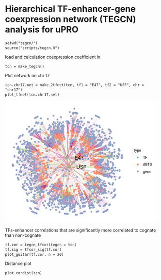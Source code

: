 # Hierarchical TF-enhancer-gene coexpression network (TEGCN) analysis for uPRO

```
setwd("tegcn/")
source("scripts/tegcn.R")
```

load and calculation coexpression coefficient in
```
tcn = make_tegcn()
```

Plot network on chr 17
```
tcn.chr17.net = make_2tfnet(tcn, tf1 = "E47", tf2 = "USF", chr = "chr17")
plot_tfnet(tcn.chr17.net)
```
![network plot](https://github.com/kwaklab-cornell/uPRO/blob/main/tegcn/plots/chr17_tfnet.png)


TFs-enhancer correlations that are significantly more correlated to cognate than non-cognate
```
tf.cor = tegcn_tfcor(tegcn = tcn)
tf.sig = tfcor_sig(tf.cor)
plot_guitar(tf.cor, n = 20)
```

Distance plot
```
plot_cordist(tcn)
```

